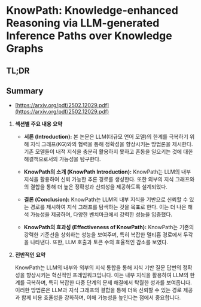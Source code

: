 # KnowPath: Knowledge-enhanced Reasoning via LLM-generated Inference Paths over Knowledge Graphs
## TL;DR
## Summary
- [https://arxiv.org/pdf/2502.12029.pdf](https://arxiv.org/pdf/2502.12029.pdf)

1. **섹션별 주요 내용 요약**

   - **서론 (Introduction):**
     본 논문은 LLM(대규모 언어 모델)의 한계를 극복하기 위해 지식 그래프(KG)와의 협력을 통해 정확성을 향상시키는 방법론을 제시한다. 기존 모델들이 내적 지식을 충분히 활용하지 못하고 혼동을 일으키는 것에 대한 해결책으로서의 가능성을 탐구한다.

   - **KnowPath의 소개 (KnowPath Introduction):**
     KnowPath는 LLM의 내부 지식을 활용하여 신뢰 가능한 추론 경로를 생성한다. 또한 외부의 지식 그래프와의 결합을 통해 더 높은 정확성과 신뢰성을 제공하도록 설계되었다.

   - **결론 (Conclusion):**
     KnowPath는 LLM의 내부 지식을 기반으로 신뢰할 수 있는 경로를 제시하여 지식 그래프를 탐색하는 것을 목표로 한다. 이는 더 나은 해석 가능성을 제공하며, 다양한 벤치마크에서 강력한 성능을 입증했다.

   - **KnowPath의 효과성 (Effectiveness of KnowPath):**
     KnowPath는 기존의 강력한 기준선을 상회하는 성능을 보여주며, 특히 복잡한 멀티홉 경로에서 두각을 나타낸다. 또한, LLM 호출과 토큰 수의 효율적인 감소를 보였다.

2. **전반적인 요약**

   KnowPath는 LLM의 내부와 외부의 지식 통합을 통해 지식 기반 질문 답변의 정확성을 향상시키는 혁신적인 프레임워크입니다. 이는 내부 지식을 활용하여 LLM의 한계를 극복하며, 특히 복잡한 다중 단계의 문제 해결에서 탁월한 성과를 보여줍니다. 이러한 방법론은 LLM과 지식 그래프의 결합을 통해 더욱 신뢰할 수 있는 경로 제공과 함께 비용 효율성을 강화하며, 이해 가능성을 높인다는 점에서 중요합니다.